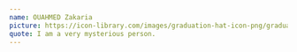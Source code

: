 ```yaml
---
name: OUAHMED Zakaria
picture: https://icon-library.com/images/graduation-hat-icon-png/graduation-hat-icon-png-29.jpg
quote: I am a very mysterious person.
---
```

